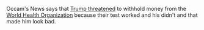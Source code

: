 Occam's News says that <a href="https://www.npr.org/sections/coronavirus-live-updates/2020/04/07/829244345/trump-criticizes-who-and-threatens-to-pull-u-s-funding">Trump threatened</a> to withhold  money from the <a href="https://www.who.int/">World Health Organization</a> because their test worked and his didn't and that made him look bad. 
